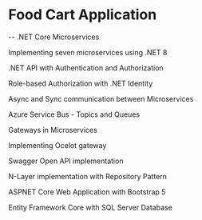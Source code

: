 # Food Cart Application

-- .NET Core Microservices 



Implementing seven microservices using .NET 8



.NET API with Authentication and Authorization



Role-based Authorization with .NET Identity



Async and Sync communication between Microservices



Azure Service Bus - Topics and Queues



Gateways in Microservices



Implementing Ocelot gateway



Swagger Open API implementation



N-Layer implementation with Repository Pattern



ASPNET Core Web Application with Bootstrap 5



Entity Framework Core with SQL Server Database
